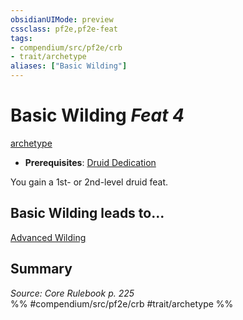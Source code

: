 ```yaml
---
obsidianUIMode: preview
cssclass: pf2e,pf2e-feat
tags:
- compendium/src/pf2e/crb
- trait/archetype
aliases: ["Basic Wilding"]
---
```

# Basic Wilding  *Feat 4*  
[archetype](../../Rules/traits/archetype.md)  

- **Prerequisites**: [Druid Dedication](druid-dedication.md)

You gain a 1st- or 2nd-level druid feat.

## Basic Wilding leads to...

[Advanced Wilding](advanced-wilding.md)

## Summary

*Source: Core Rulebook p. 225*  
%% #compendium/src/pf2e/crb #trait/archetype %%
